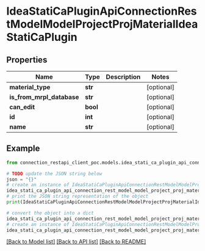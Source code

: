 # IdeaStatiCaPluginApiConnectionRestModelModelProjectProjMaterialIdeaStatiCaPlugin


## Properties

Name | Type | Description | Notes
------------ | ------------- | ------------- | -------------
**material_type** | **str** |  | [optional] 
**is_from_mrpl_database** | **str** |  | [optional] 
**can_edit** | **bool** |  | [optional] 
**id** | **int** |  | [optional] 
**name** | **str** |  | [optional] 

## Example

```python
from connection_restapi_client_poc.models.idea_stati_ca_plugin_api_connection_rest_model_model_project_proj_material_idea_stati_ca_plugin import IdeaStatiCaPluginApiConnectionRestModelModelProjectProjMaterialIdeaStatiCaPlugin

# TODO update the JSON string below
json = "{}"
# create an instance of IdeaStatiCaPluginApiConnectionRestModelModelProjectProjMaterialIdeaStatiCaPlugin from a JSON string
idea_stati_ca_plugin_api_connection_rest_model_model_project_proj_material_idea_stati_ca_plugin_instance = IdeaStatiCaPluginApiConnectionRestModelModelProjectProjMaterialIdeaStatiCaPlugin.from_json(json)
# print the JSON string representation of the object
print(IdeaStatiCaPluginApiConnectionRestModelModelProjectProjMaterialIdeaStatiCaPlugin.to_json())

# convert the object into a dict
idea_stati_ca_plugin_api_connection_rest_model_model_project_proj_material_idea_stati_ca_plugin_dict = idea_stati_ca_plugin_api_connection_rest_model_model_project_proj_material_idea_stati_ca_plugin_instance.to_dict()
# create an instance of IdeaStatiCaPluginApiConnectionRestModelModelProjectProjMaterialIdeaStatiCaPlugin from a dict
idea_stati_ca_plugin_api_connection_rest_model_model_project_proj_material_idea_stati_ca_plugin_from_dict = IdeaStatiCaPluginApiConnectionRestModelModelProjectProjMaterialIdeaStatiCaPlugin.from_dict(idea_stati_ca_plugin_api_connection_rest_model_model_project_proj_material_idea_stati_ca_plugin_dict)
```
[[Back to Model list]](../README.md#documentation-for-models) [[Back to API list]](../README.md#documentation-for-api-endpoints) [[Back to README]](../README.md)


